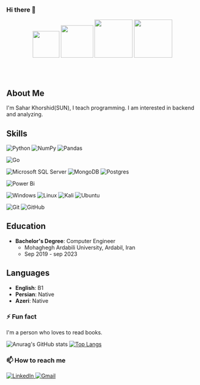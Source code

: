 ### Hi there 👋

<!--
**SaharSun/SaharSun** is a ✨ _special_ ✨ repository because its `README.md` (this file) appears on your GitHub profile.

Here are some ideas to get you started:

- 🔭 I’m currently working on ...
- 🌱 I’m currently learning Golang , python , BI
- 👯 I’m looking to collaborate on backend with go & BI with python
- 🤔 I’m looking for help with ...
- 💬 Ask me about Python:{pandas,numpy} ; DataBase:{Microsoft sql server , Mongo DB} , Go:{gin} 
- 📫 How to reach me: ...
- 😄 Pronouns: ...
- ⚡ Fun fact: I started Bi and go for backend
-->

<p align="center">
  <img src="https://giphy.com/gifs/devrock-python-django-edr-KAq5w47R9rmTuvWOWa" width="70">
  <img src="https://lottiefiles.com/animations/python-logo-Yrp3wRFiWb" width="85">
  <img src="https://i.giphy.com/media/KzJkzjggfGN5Py6nkT/200.webp" width="100">  
  <img src="https://i.giphy.com/media/IdyAQJVN2kVPNUrojM/200.webp" width="100">

</p>
<br>
<br>



## About Me
I'm Sahar Khorshid(SUN), I teach programming. I am interested in backend and analyzing. 

## Skills
  ![Python](https://img.shields.io/badge/python-3670A0?style=for-the-badge&logo=python&logoColor=ffdd54)
  ![NumPy](https://img.shields.io/badge/numpy-%23013243.svg?style=for-the-badge&logo=numpy&logoColor=white)
  ![Pandas](https://img.shields.io/badge/pandas-%23150458.svg?style=for-the-badge&logo=pandas&logoColor=white)
  
  ![Go](https://img.shields.io/badge/go-%2300ADD8.svg?style=for-the-badge&logo=go&logoColor=white)
  
  ![Microsoft SQL Server](https://img.shields.io/badge/Microsoft%20SQL%20Server-CC2927?style=for-the-badge&logo=microsoft%20sql%20server&logoColor=white)
  ![MongoDB](https://img.shields.io/badge/MongoDB-%234ea94b.svg?style=for-the-badge&logo=mongodb&logoColor=white)
  ![Postgres](https://img.shields.io/badge/postgres-%23316192.svg?style=for-the-badge&logo=postgresql&logoColor=white)

  ![Power Bi](https://img.shields.io/badge/power_bi-F2C811?style=for-the-badge&logo=powerbi&logoColor=black)

  ![Windows](https://img.shields.io/badge/Windows-0078D6?style=for-the-badge&logo=windows&logoColor=white)
  ![Linux](https://img.shields.io/badge/Linux-FCC624?style=for-the-badge&logo=linux&logoColor=black)
  ![Kali](https://img.shields.io/badge/Kali-268BEE?style=for-the-badge&logo=kalilinux&logoColor=white)
  ![Ubuntu](https://img.shields.io/badge/Ubuntu-E95420?style=for-the-badge&logo=ubuntu&logoColor=white)

  ![Git](https://img.shields.io/badge/git-%23F05033.svg?style=for-the-badge&logo=git&logoColor=white)
  ![GitHub](https://img.shields.io/badge/github-%23121011.svg?style=for-the-badge&logo=github&logoColor=white)



  ## Education
- **Bachelor's Degree**: Computer  Engineer
  - Mohaghegh Ardabili University, Ardabil, Iran
  - Sep 2019 - sep 2023

## Languages
- **English**: B1
- **Persian**: Native
- **Azeri**: Native


### ⚡ Fun fact

I'm a person who loves to read books.

![Anurag's GitHub stats](https://github-readme-stats.vercel.app/api?username=SaharSun&show_icons=true&theme=radical)
[![Top Langs](https://github-readme-stats.vercel.app/api/top-langs/?username=saharsun&layout=donut)](https://github.com/anuraghazra/github-readme-stats)

### 📫 How to reach me
<div display="flex">
  <a href="https://www.linkedin.com/in/saharkhorshid/">
    <img src="https://img.shields.io/badge/linkedin-%230077B5.svg?style=for-the-badge&logo=linkedin&logoColor=white" alt="LinkedIn"/>
  </a>
  <a href="mailto:sahar8013@gmail.com">
    <img alt="Gmail" src="https://img.shields.io/badge/-GMAIL-D14836?style=for-the-badge&logo=gmail&logoColor=white" />
  </a>
</div>
